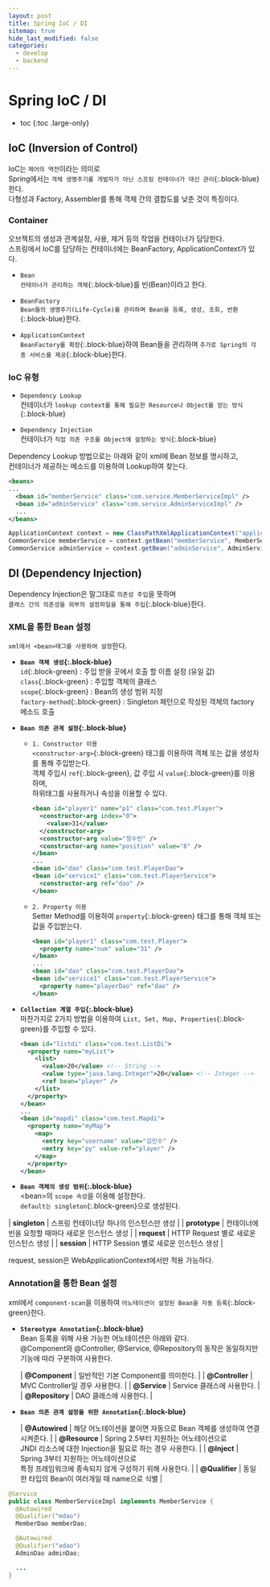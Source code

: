 ```yaml
---
layout: post
title: Spring IoC / DI
sitemap: true
hide_last_modified: false
categories:
  - develop
  - backend
---
```


# Spring IoC / DI
* toc
{:toc .large-only}

## IoC (Inversion of Control)
IoC는 `제어의 역전`이라는 의미로  
Spring에서는 `객체 생명주기를 개발자가 아닌 스프링 컨테이너가 대신 관리`{:.block-blue}한다.  
다형성과 Factory, Assembler를 통해 객체 간의 결합도를 낮춘 것이 특징이다.

### Container
오브젝트의 생성과 관계설정, 사용, 제거 등의 작업을 컨테이너가 담당한다.  
스프링에서 IoC를 담당하는 컨테이너에는 BeanFactory, ApplicationContext가 있다.

- `Bean`  
`컨테이너가 관리하는 객체`{:.block-blue}를 빈(Bean)이라고 한다.

- `BeanFactory`  
`Bean들의 생명주기(Life-Cycle)를 관리하며 Bean을 등록, 생성, 조회, 반환`{:.block-blue}한다.  

- `ApplicationContext`  
`BeanFactory를 확장`{:.block-blue}하여 Bean들을 관리하며 `추가로 Spring의 각종 서비스를 제공`{:.block-blue}한다.

### IoC 유형
- `Dependency Lookup`  
컨테이너가 `lookup context를 통해 필요한 Resource나 Object를 얻는 방식`{:.block-blue}  

- `Dependency Injection`  
컨테이너가 `직접 의존 구조를 Object에 설정하는 방식`{:.block-blue}

Dependency Lookup 방법으로는 아래와 같이 xml에 Bean 정보를 명시하고,  
컨테이너가 제공하는 메소드를 이용하여 Lookup하여 찾는다.  
```xml
<beans>
...
  <bean id="memberService" class="com.service.MemberServiceImpl" />
  <bean id="adminService" class="com.service.AdminServiceImpl" />
  ...
</beans>
```
```java
ApplicationContext context = new ClassPathXmlApplicationContext("applicationContext.xml");
CommonService memberService = context.getBean("memberService", MemberService.class);
CommonService adminService = context.getBean("adminService", AdminService.class);
```

## DI (Dependency Injection)
Dependency Injection은 말그대로 `의존성 주입`을 뜻하며  
`클래스 간의 의존성을 외부의 설정파일을 통해 주입`{:.block-blue}한다.  

### XML을 통한 Bean 설정
`xml에서 <bean>태그를 사용하여 설정`한다.  

- **`Bean 객체 생성`{:.block-blue}**  
`id`{:.block-green} : 주입 받을 곳에서 호출 할 이름 설정 (유일 값)  
`class`{:.block-green} : 주입할 객체의 클래스  
`scope`{:.block-green} : Bean의 생성 범위 지정  
`factory-method`{:.block-green} : Singleton 패턴으로 작성된 객체의 factory 메소드 호출

- **`Bean 의존 관계 설정`{:.block-blue}**
  - `1. Constructor 이용`  
  `<constructor-arg>`{:.block-green} 태그를 이용하여 객체 또는 값을 생성자를 통해 주입받는다.  
  객체 주입시 `ref`{:.block-green}, 값 주입 시 `value`{:.block-green}를 이용하며,  
  하위태그를 사용하거나 속성을 이용할 수 있다.
    ```xml
    <bean id="player1" name="p1" class="com.test.Player">
      <constructor-arg index="0">
        <value>31</value>
      </constructor-arg>
      <constructor-arg value="정수빈" />
      <constructor-arg name="position" value="8" />
    </bean>
    ...
    <bean id="dao" class="com.test.PlayerDao">
    <bean id="service1" class="com.test.PlayerService">
      <constructor-arg ref="dao" />
    </bean>
    ```
  - `2. Property 이용`  
  Setter Method를 이용하여 `property`{:.block-green} 태그를 통해 객체 또는 값을 주입받는다.
    ```xml
    <bean id="player1" class="com.test.Player">
      <property name="num" value="31" />
    </bean>
    ...
    <bean id="dao" class="com.test.PlayerDao">
    <bean id="service1" class="com.test.PlayerService">
      <property name="playerDao" ref="dao" />
    </bean>
    ```

- **`Collection 계열 주입`{:.block-blue}**  
마찬가지로 2가지 방법을 이용하여 `List, Set, Map, Properties`{:.block-green}를 주입할 수 있다.  

  ```xml
  <bean id="listdi" class="com.test.ListDi">
    <property name="myList">
      <list>
        <value>20</value> <!-- String -->
        <value type="java.lang.Integer">20</value> <!-- Integer -->
        <ref bean="player" />
      </list>
    </property>
  </bean>
  ...
  <bean id="mapdi" class="com.test.Mapdi">
    <property name="myMap">
      <map>
        <entry key="username" value="김민수" />
        <entry key="py" value-ref="player" />
      </map>
    </property>
  </bean>
  ```

- **`Bean 객체의 생성 범위`{:.block-blue}**  
\<bean\>의 `scope 속성`을 이용해 설정한다.  
`default는 singleton`{:.block-green}으로 생성된다.  

| **singleton** | 스프링 컨테이너당 하나의 인스턴스만 생성 |
| **prototype** | 컨테이너에 빈을 요청할 때마다 새로운 인스턴스 생성 | 
| **request** | HTTP Request 별로 새로운 인스턴스 생성 |
| **session** | HTTP Session 별로 새로운 인스턴스 생성 |

request, session은 WebApplicationContext에서만 적용 가능하다.

### Annotation을 통한 Bean 설정
xml에서 `component-scan`을 이용하여 `어노테이션이 설정된 Bean을 자동 등록`{:.block-green}한다.  

- **`Stereotype Annotation`{:.block-blue}**  
Bean 등록을 위해 사용 가능한 어노테이션은 아래와 같다.  
@Component와 @Controller, @Service, @Repository의 동작은 동일하지만 기능에 따라 구분하여 사용한다.

  | **@Component** | 일반적인 기본 Component를 의미한다. |
  | **@Controller** | MVC Controller일 경우 사용한다. |
  | **@Service** | Service 클래스에 사용한다. |
  | **@Repository** | DAO 클래스에 사용한다. |

- **`Bean 의존 관계 설정을 위한 Annotation`{:.block-blue}**  

  | **@Autowired** | 해당 어노테이션을 붙이면 자동으로 Bean 객체를 생성하여 연결시켜준다. |
  | **@Resource** | Spring 2.5부터 지원하는 어노테이션으로<br>JNDI 리소스에 대한 Injection을 필요로 하는 경우 사용한다. |
  | **@Inject** | Spring 3부터 지원하는 어노테이션으로<br>특정 프레임워크에 종속되지 않게 구성하기 위해 사용한다. |
  | **@Qualifier** | 동일한 타입의 Bean이 여러개일 때 name으로 식별 |

```java
@Service
public class MemberServiceImpl implements MemberService {
  @Autowired
  @Qualifier("mdao")
  MemberDao memberDao;

  @Autowired
  @Qualifier("adao")
  AdminDao adminDao;

  ...
}
```

